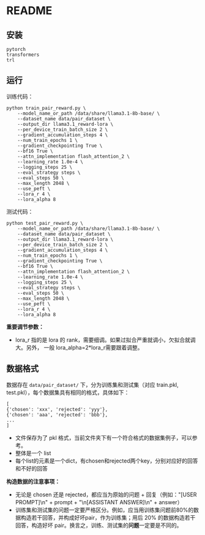 # README

## 安装

```
pytorch
transformers
trl
```

## 运行
训练代码：
```
python train_pair_reward.py \
    --model_name_or_path /data/share/llama3.1-8b-base/ \
    --dataset_name data/pair_dataset \
    --output_dir llama3.1_reward-lora \
    --per_device_train_batch_size 2 \
    --gradient_accumulation_steps 4 \
    --num_train_epochs 1 \
    --gradient_checkpointing True \
    --bf16 True \
    --attn_implementation flash_attention_2 \
    --learning_rate 1.0e-4 \
    --logging_steps 25 \
    --eval_strategy steps \
    --eval_steps 50 \
    --max_length 2048 \
    --use_peft \
    --lora_r 4 \
    --lora_alpha 8
```

测试代码：
```
python test_pair_reward.py \
    --model_name_or_path /data/share/llama3.1-8b-base/ \
    --dataset_name data/pair_dataset \
    --output_dir llama3.1_reward-lora \
    --per_device_train_batch_size 2 \
    --gradient_accumulation_steps 4 \
    --num_train_epochs 1 \
    --gradient_checkpointing True \
    --bf16 True \
    --attn_implementation flash_attention_2 \
    --learning_rate 1.0e-4 \
    --logging_steps 25 \
    --eval_strategy steps \
    --eval_steps 50 \
    --max_length 2048 \
    --use_peft \
    --lora_r 4 \
    --lora_alpha 8
```

**重要调节参数：**

- lora_r 指的是 lora 的 rank，需要细调。如果过拟合严重就调小，欠拟合就调大。另外， 一般 lora_alpha=2*lora_r需要跟着调整。

## 数据格式

数据存在 ``data/pair_dataset/`` 下，分为训练集和测试集（对应 train.pkl, test.pkl），每个数据集具有相同的格式，具体如下：

```
[
{'chosen': 'xxx', 'rejected': 'yyy'},
{'chosen': 'aaa', 'rejected': 'bbb'},
...
]
```

- 文件保存为了 pkl 格式，当前文件夹下有一个符合格式的数据集例子，可以参考。
- 整体是一个 list
- 每个list的元素是一个dict，有chosen和rejected两个key，分别对应好的回答和不好的回答

**构造数据的注意事项：**

- 无论是 chosen 还是 rejected，都应当为原始的问题 + 回复（例如："[USER PROMPT]\n" + prompt + "\n[ASSISTANT ANSWER]\n" + answer）
- 训练集和测试集的问题一定要严格区分。例如，应当用训练集问题前80%的数据构造若干回答，并构成好坏pair，作为训练集；用后 20% 的数据构造若干回答，构造好坏 pair。换言之，训练、测试集的**问题**一定要是不同的。

